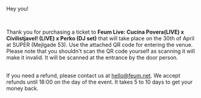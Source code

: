 <!--StartFragment-->

Hey you!

<br>

Thank you for purchasing a ticket to **Feum Live: Cucina Povera(LIVE) x Civilistjavel! (LIVE) x Perko (DJ set)** that will take place on the 30th of April at SUPER (Mejlgade 53). Use the attached QR code for entering the venue. Please note that you shouldn't scan the QR code yourself as scanning it will make it invalid. It will be scanned at the entrance by the door person.

<br>If you need a refund, please contact us at [hello@feum.net](mailto:hello@feum.net). We accept refunds until 18:00 on the day of the event. It takes 5 to 10 days to get your money back.





<!--EndFragment-->
